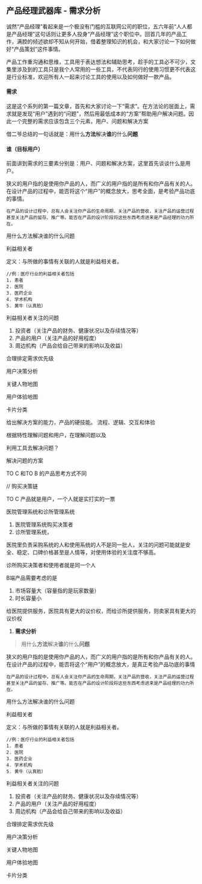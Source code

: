 ## 产品经理武器库 - 需求分析


诚然“产品经理”看起来是一个极没有门槛的互联网公司的职位，五六年前“人人都是产品经理”这句话则让更多人投身“产品经理”这个职位中。回首几年的产品工作，满腔的倾述欲却不知从何开始，借着整理知识的机会，和大家讨论一下如何做好“产品策划”这件事情。

产品工作重沟通和思维，工具用于表达想法和辅助思考，趁手的工具必不可少，文集里涉及到的工具只是我个人常用的一些工具，不代表同行的使用习惯更不代表这是行业标准，欢迎所有人一起来讨论工具的使用以及如何做好一款产品。

#### 需求

这是这个系列的第一篇文章，首先和大家讨论一下“需求”。在方法论的层面上，需求就是发现“用户”遇到的“问题”，然后用最低成本的“方案”帮助用户解决问题。因此一个完整的需求应该包含三个元素，用户、问题和解决方案

借二爷总结的一句话就是：用什么**方法**解决**谁**的什么**问题**


#### 谁（目标用户）

前面讲到需求的三要素分别是：用户、问题和解决方案，这里首先谈谈什么是用户。

狭义的用户指的是使用你产品的人，而广义的用户指的是所有和你产品有关的人。在设计产品的过程中，能否将这个“用户”的概念放大，思考全面，是考验产品功底的事情。


	在产品的设计过程中，总有人会关注你产品的生命周期，关注产品的营收，关注产品的运营过程甚至关注产品的留存、推广等。能否在产品的设计阶段将这些东西考虑进来是产品经理的功力所在。







用什么方法解决谁的什么问题

利益相关者

定义：与所做的事情有关联的人就是利益相关者。

    //例：医疗行业的利益相关者包括
    1. 患者
    2. 医院
    3. 医药企业
    4. 学术机构
    5. 黄牛（认真脸）

利益相关者关注的问题

1. 投资者（关注产品的财务、健康状况以及存续情况等）
2. 产品的用户（关注产品的好用程度）
3. 周边机构（产品会给自己带来的影响以及收益）

合理排定需求优先级

用户决策分析

关键人物地图

用户体验地图

卡片分类







给出解决方案的能力，产品的硬技能。
流程、逻辑、交互和体验

根据特性理解问题和用户，在理解问题以及


利用工具去解决问题？

解决问题的方案



TO C 和TO B 的产品思考方式不同

// 购买决策链

TO C 产品就是用户，一个人就是实打实的一票

医院管理系统和诊所管理系统

1. 医院管理系统购买决策者
2. 诊所管理系统，

医院里负责采购系统的人和使用系统的人不是同一批人，关注的问题可能就是安全、稳定、口碑价格甚至是人情等，对使用体验的关注度不够高。

诊所购买决策者和使用者就是同一个人

B端产品需要考虑的是

1. 市场容量大（容量指的是玩家数量）
2. 时长容量小

给医院提供服务，医院具有更大的议价权，而给诊所提供服务，则卖家具有更大的议价权







1. **需求分析**
> 用什么**方法**解决**谁**的什么**问题**



狭义的用户指的是使用你产品的人，而广义的用户指的是所有和你产品有关的人。在设计产品的过程中，能否将这个“用户”的概念放大，是真正考验产品功底的事情

	在产品的设计过程中，总有人会关注你产品的生命周期，关注产品的营收，关注产品的运营过程甚至关注产品的留存、推广等。能否在产品的设计阶段将这些东西考虑进来是产品经理的功力所在。



用什么方法解决谁的什么问题

利益相关者

定义：与所做的事情有关联的人就是利益相关者。

    //例：医疗行业的利益相关者包括
    1. 患者
    2. 医院
    3. 医药企业
    4. 学术机构
    5. 黄牛（认真脸）

利益相关者关注的问题

1. 投资者（关注产品的财务、健康状况以及存续情况等）
2. 产品的用户（关注产品的好用程度）
3. 周边机构（产品会给自己带来的影响以及收益）

合理排定需求优先级

用户决策分析

关键人物地图

用户体验地图

卡片分类







